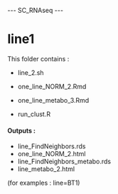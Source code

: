 --- SC_RNAseq ---

# line1

This folder contains :

-   line_2.sh

-   one_line_NORM_2.Rmd

-   one_line_metabo_3.Rmd

-   run_clust.R

#### Outputs :

-   line_FindNeighbors.rds
-   one_line_NORM_2.html
-   line_FindNeighbors_metabo.rds
-   line_metabo_2.html

(for examples : line=BT1)